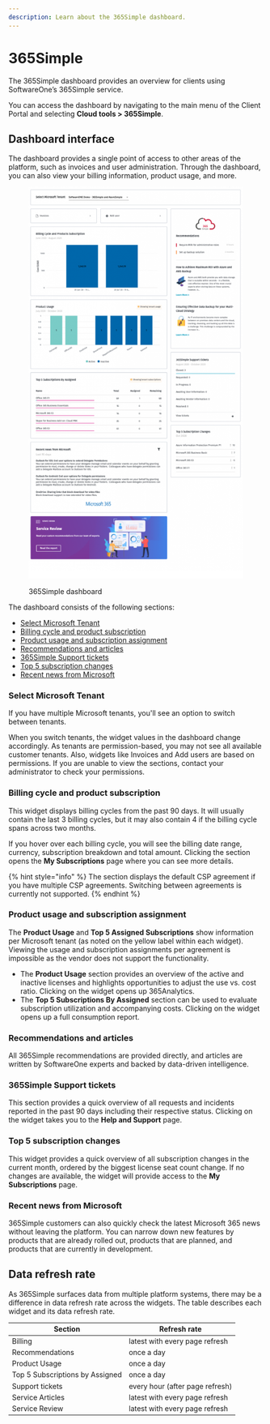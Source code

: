 ```yaml
---
description: Learn about the 365Simple dashboard.
---
```


# 365Simple

The 365Simple dashboard provides an overview for clients using SoftwareOne’s 365Simple service.&#x20;

You can access the dashboard by navigating to the main menu of the Client Portal and selecting  **Cloud tools > 365Simple**.

## Dashboard interface <a href="#selecting-your-tenant" id="selecting-your-tenant"></a>

The dashboard provides a single point of access to other areas of the platform, such as invoices and user administration. Through the dashboard, you can also view your billing information, product usage, and more.&#x20;

<figure><img src="../../.gitbook/assets/image (1) (1) (1) (1) (1) (1) (1) (1) (1) (1) (1) (1) (1) (1) (1).png" alt=""><figcaption><p>365Simple dashboard</p></figcaption></figure>

The dashboard consists of the following sections:

* [Select Microsoft Tenant](365simple.md#select-microsoft-tenant)
* [Billing cycle and product subscription](365simple.md#billing-information)
* [Product usage and subscription assignment](365simple.md#product-usage-subscriptions-assignment)
* [Recommendations and articles](365simple.md#service-recommendations-articles)
* [365Simple Support tickets](365simple.md#help-and-support-overview)
* [Top 5 subscription changes](365simple.md#recent-subscription-changes)
* [Recent news from Microsoft](365simple.md#recent-news-from-microsoft)

### Select Microsoft Tenant

If you have multiple Microsoft tenants, you'll see an option to switch between tenants.&#x20;

When you switch tenants, the widget values in the dashboard change accordingly. As tenants are permission-based, you may not see all available customer tenants.  Also, widgets like Invoices and Add users are based on permissions. If you are unable to view the sections, contact your administrator to check your permissions.

### Billing cycle and product subscription <a href="#billing-information" id="billing-information"></a>

This widget displays billing cycles from the past 90 days. It will usually contain the last 3 billing cycles, but it may also contain 4 if the billing cycle spans across two months.

If you hover over each billing cycle, you will see the billing date range, currency, subscription breakdown and total amount. Clicking the section opens the **My Subscriptions** page where you can see more details.

{% hint style="info" %}
The section displays the default CSP agreement if you have multiple CSP agreements. Switching between agreements is currently not supported.
{% endhint %}

### Product usage and subscription assignment <a href="#product-usage-subscriptions-assignment" id="product-usage-subscriptions-assignment"></a>

The **Product Usage** and **Top 5 Assigned Subscriptions** show information per Microsoft tenant (as noted on the yellow label within each widget). Viewing the usage and subscription assignments per agreement is impossible as the vendor does not support the functionality.

* The **Product Usage** section provides an overview of the active and inactive licenses and highlights opportunities to adjust the use vs. cost ratio. Clicking on the widget opens up 365Analytics.&#x20;
* The **Top 5 Subscriptions By Assigned** section can be used to evaluate subscription utilization and accompanying costs. Clicking on the widget opens up a full consumption report.

### Recommendations and articles <a href="#service-recommendations-articles" id="service-recommendations-articles"></a>

All 365Simple recommendations are provided directly, and articles are written by SoftwareOne experts and backed by data-driven intelligence.

### 365Simple Support tickets <a href="#help-and-support-overview" id="help-and-support-overview"></a>

This section provides a quick overview of all requests and incidents reported in the past 90 days including their respective status. Clicking on the widget takes you to the **Help and Support** page.

### Top 5 subscription changes <a href="#recent-subscription-changes" id="recent-subscription-changes"></a>

This widget provides a quick overview of all subscription changes in the current month, ordered by the biggest license seat count change. If no changes are available, the widget will provide access to the **My Subscriptions** page.

### Recent news from Microsoft <a href="#recent-news-from-microsoft" id="recent-news-from-microsoft"></a>

365Simple customers can also quickly check the latest Microsoft 365 news without leaving the platform. You can narrow down new features by products that are already rolled out, products that are planned, and products that are currently in development.

## Data refresh rate <a href="#data-refresh-rate" id="data-refresh-rate"></a>

As 365Simple surfaces data from multiple platform systems, there may be a difference in data refresh rate across the widgets. The table describes each widget and its data refresh rate.

| Section                         | Refresh rate                    |
| ------------------------------- | ------------------------------- |
| Billing                         | latest with every page refresh  |
| Recommendations                 | once a day                      |
| Product Usage                   | once a day                      |
| Top 5 Subscriptions by Assigned | once a day                      |
| Support tickets                 | every hour (after page refresh) |
| Service Articles                | latest with every page refresh  |
| Service Review                  | latest with every page refresh  |
